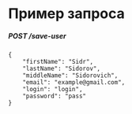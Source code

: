 # Пример запроса

##### POST /save-user

    {
    	"firstName": "Sidr",
    	"lastName": "Sidorov",
    	"middleName": "Sidorovich", 
    	"email": "example@gmail.com", 
    	"login": "login",
    	"password": "pass"
    }
